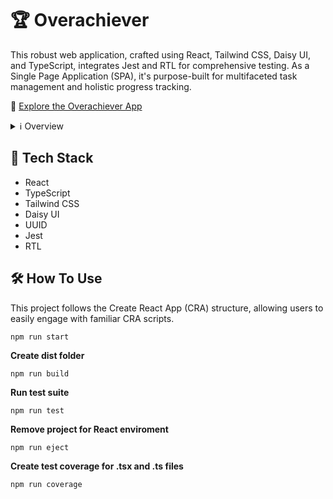# 🏆 Overachiever

This robust web application, crafted using React, Tailwind CSS, Daisy UI, and TypeScript, integrates Jest and RTL for comprehensive testing. As a Single Page Application (SPA), it's purpose-built for multifaceted task management and holistic progress tracking.

🚀 [Explore the Overachiever App](https://overachiever-app.netlify.app/)

<details>
  <summary>ℹ️ Overview</summary>

  The Overachiever app serves as a versatile platform where users can seamlessly create, customize, and prioritize tasks. The UI dynamically reflects these actions, surpassing standard to-do apps by integrating a dedicated statistics section. Here, users meticulously track their daily progress through task engagement and completion.
  
  <details>
    <summary>📈 Detailed Feedback and Progression</summary>

    Experience holistic feedback mechanisms that offer a comprehensive view of daily performance. Engaging graphs, detailed percentages, task lists, and comparisons to previous days provide insights. Task completion isn't just about ticking off items; it awards experience points, driving user progression by leveling up the main account, transforming the experience into an engaging game.
    
  </details>

  <details>
    <summary>👤 User Profile</summary>

    Personalize your profile by setting a unique username, crafting a brief bio, and even uploading a profile picture. This customization adds a personal touch, enhancing the app experience for every user.
  </details>

  <details>
    <summary>🗄️ Local Storage</summary>

    Seamlessly transition across sessions without losing your progress. Tasks and user profiles are securely stored in the local storage, ensuring a consistent and hassle-free experience.
  </details>

  <details>
    <summary>🖥️ UX / UI</summary>

    Meticulously designed with a mobile-first approach, this application offers a visually captivating experience across various devices. The theme switcher empowers users to select their preferred color palette, ensuring an aesthetically pleasing interface tailored to individual preferences.
  </details>
</details>

## 🔧 Tech Stack

- React
- TypeScript
- Tailwind CSS
- Daisy UI
- UUID
- Jest
- RTL

## 🛠️ How To Use

This project follows the Create React App (CRA) structure, allowing users to easily engage with familiar CRA scripts.

```npm
npm run start
```

**Create dist folder**

```npm
npm run build
```

**Run test suite**

```npm
npm run test
```

**Remove project for React enviroment**

```npm
npm run eject
```

**Create test coverage for .tsx and .ts files**

```npm
npm run coverage
```
